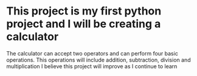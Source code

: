 # This project is my first python project and I will be creating a calculator 
The calculator can accept two operators and can perform four basic operations. 
This operations will include addition, subtraction, division and multiplication 
I believe this project will improve as I continue to learn 

